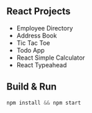 ## React Projects


- Employee Directory
- Address Book
- Tic Tac Toe
- Todo App
- React Simple Calculator
- React Typeahead


## Build & Run
```js
npm install && npm start
```

